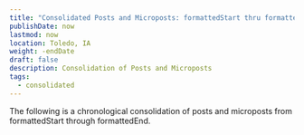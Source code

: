```yaml
---
title: "Consolidated Posts and Microposts: formattedStart thru formattedEnd"
publishDate: now
lastmod: now
location: Toledo, IA
weight: -endDate
draft: false
description: Consolidation of Posts and Microposts
tags:
  - consolidated
---
```


The following is a chronological consolidation of posts and microposts from formattedStart through formattedEnd.